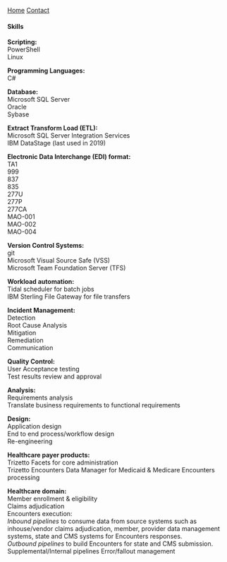 [Home](\index.md)       [Contact](\assets\about\contact-me.md)  

#### **Skills**  

**Scripting:**  
PowerShell  
Linux  

**Programming Languages:**  
 C#  

**Database:**  
 Microsoft SQL Server  
 Oracle  
 Sybase  

**Extract Transform Load (ETL):**  
 Microsoft SQL Server Integration Services  
 IBM DataStage (last used in 2019)  

**Electronic Data Interchange (EDI) format:**  
 TA1  
 999  
 837  
 835  
 277U  
 277P  
 277CA  
 MAO-001  
 MAO-002  
 MAO-004  

**Version Control Systems:**  
 git  
 Microsoft Visual Source Safe (VSS)  
 Microsoft Team Foundation Server (TFS)  

**Workload automation:**  
 Tidal scheduler for batch jobs  
 IBM Sterling File Gateway for file transfers  

**Incident Management:**  
 Detection  
 Root Cause Analysis  
 Mitigation  
 Remediation  
 Communication  

**Quality Control:**  
 User Acceptance testing  
 Test results review and approval  

**Analysis:**  
 Requirements analysis  
 Translate business requirements to functional requirements  

**Design:**  
 Application design  
 End to end process/workflow design  
 Re-engineering  

**Healthcare payer products:**  
 Trizetto Facets for core administration  
 Trizetto Encounters Data Manager for Medicaid & Medicare Encounters processing

**Healthcare domain:**  
 Member enrollment & eligibility  
 Claims adjudication  
 Encounters execution:  
     *Inbound pipelines* to consume data from source systems such as inhouse/vendor claims adjudication, member, provider data management systems, state and CMS systems for Encounters responses.  
     *Outbound pipelines* to build Encounters for state and CMS submission.
     Supplemental/Internal pipelines
     Error/fallout management 
